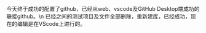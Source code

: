 今天终于成功的配置了github，已经从web、vscode及GitHub Desktop端成功的联接github。\n
已经之间的测试项目及文件全部删除，重新建库，已经成功，现在的编辑是在VScode上进行的。
